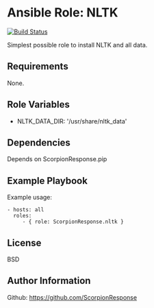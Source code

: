 Ansible Role: NLTK
=================

[![Build Status](https://travis-ci.org/ScorpionResponse/ansible-nltk.svg?branch=master)](https://travis-ci.org/ScorpionResponse/ansible-nltk)

Simplest possible role to install NLTK and all data.

Requirements
------------

None.

Role Variables
--------------

* NLTK_DATA_DIR: '/usr/share/nltk_data'

Dependencies
------------

Depends on ScorpionResponse.pip

Example Playbook
----------------

Example usage:

    - hosts: all
      roles:
         - { role: ScorpionResponse.nltk }

License
-------

BSD

Author Information
------------------

Github: https://github.com/ScorpionResponse

